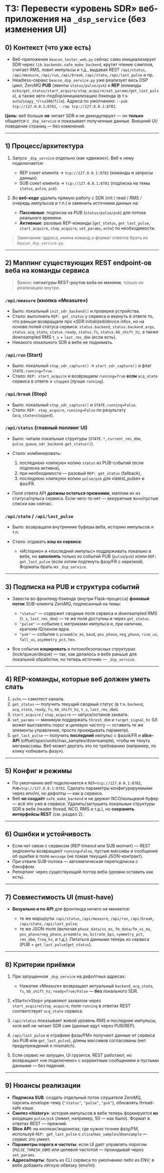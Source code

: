 # ТЗ: Перевести «уровень SDR» веб-приложения на `_dsp_service` (без изменения UI)

## 0) Контекст (что уже есть)

* Веб-приложение `beacon_tester_web.py` сейчас само инициализирует SDR через `lib.backends.safe_make_backend`, крутит чтение сэмплов, считает RMS, ловит импульсы и т.д., выдавая REST `/api/status`, `/api/measure`, `/api/run`, `/api/break`, `/api/state`, `/api/last_pulse` и пр.    
* Headless-сервис `beacon_dsp_service.py` уже реализует весь DSP цикл, ZeroMQ **PUB** (эвенты `status/pulse/psk`) и **REP** (команды `echo/get_status/start_acquire/stop_acquire/set_params/get_last_pulse`), а также авто-подбор/инициализацию бэкенда (в т.ч. `auto`/`soapy_*`/`rsa306`/`file`). Адреса по умолчанию: `--pub tcp://127.0.0.1:8781`, `--rep tcp://127.0.0.1:8782`.   

**Цель:** веб больше **не** читает SDR и не демодулирует — он **только** общается с `_dsp_service` и показывает полученные данные. Внешний UI/поведение страниц — без изменений.

---

## 1) Процесс/архитектура

1. Запуск `_dsp_service` отдельно (как «движок»). Веб к нему подключается:

   * REP сокет клиента → `tcp://127.0.0.1:8782` (команды и запросы данных).
   * SUB сокет клиента → `tcp://127.0.0.1:8781` (подписка на темы `status`, `pulse`, `psk`). 

2. Во **веб-коде** удалить прямую работу с SDR (init / read / RMS / очередь импульсов и т.п.) и заменить источники данных на:

   * **Пассивные**: подписка на PUB (`status/pulse/psk`) для потока реального времени.
   * **Активные**: разовые REP-команды (`get_status`, `get_last_pulse`, `start_acquire`, `stop_acquire`, `set_params`, `echo`) по необходимости. 

> Замечание: адреса, имена команд и формат ответов брать из `beacon_dsp_service.py`. 

---

## 2) Маппинг существующих REST endpoint-ов веба на команды сервиса

> Важно: **сигнатуры REST-роутов веба не меняем**, только их реализацию внутри.

### `/api/measure` (кнопка «Measure»)

* Было: локальный `init_sdr_backend()` и проверка устройства. 
* Стало: выполнить `REP: get_status` у сервиса и вернуть в ответе то, что раньше возвращали про «SDR initialized/device info», но на основе полей статуса сервиса:
  `status.backend`, `status.backend_args`, `status.acq_state`, `status.ready`, `status.fs`, `status.bb_shift_hz`, а также downsampled RMS `t_s` + `last_rms_dbm` (если есть).  
* Никакого локального SDR в вебе не поднимать.

### `/api/run` (Start)

* Было: локальный `stop_sdr_capture()` → `start_sdr_capture()` и флаг `STATE.running=True`. 
* Стало: `REP: start_acquire` и возвращаем `running=True` **если** `acq_state` сервиса в ответе ≠ `stopped` (лучше `running`). 

### `/api/break` (Stop)

* Было: локальный `stop_sdr_capture()` и `STATE.running=False`. 
* Стало: `REP: stop_acquire`, `running=False` по результату (`acq_state=stopped`). 

### `/api/status` (главный поллинг UI)

* Было: читали локальные структуры (`STATE.*`, `current_rms_dbm`, `pulse_queue`, `sdr_backend.get_status()`). 
* Стало: комбинировать:

  1. последнюю «липкую» копию `status` из PUB-событий (если подписка активна),
  2. при необходимости — разовый `REP: get_status` (fallback),
  3. последнюю «липкую» копию `pulse/psk` для «latest_pulse» и фаз/FR.
* Поля ответа API **должны остаться прежними**, маппим их из статуса/пульса сервиса. Если чего-то нет — аккуратные `None`/пустые списки как сейчас.

### `/api/state` / `/api/last_pulse`

* Было: возвращали внутренние буферы веба, историю импульсов и т.п. 
* Стало: отдавать **кэш из сервиса**:

  * «Историю» и «последний импульс» поддерживать локально в вебе, но **заполнять** только из событий PUB (`pulse`/`psk`) и/или `REP: get_last_pulse` (если хотим подтянуть фазу/FR с нарезкой). Форматы брать из `_dsp_service`.  

---

## 3) Подписка на PUB и структура событий

* Завести во фронтенд-бэкенде (внутри Flask-процесса) **фоновый поток** SUB-клиента ZeroMQ, подписанный на темы:

  * `"status"` — содержит сводные поля сервиса и downsampled RMS (`t_s`, `last_rms_dbm`) — те же поля доступны и через `get_status`. 
  * `"pulse"` — событие с метриками импульса и, при наличии, кратким IQ/окном ядра. 
  * `"psk"` — событие с `preamble_ms`, `baud`, `pos_phase`, `neg_phase`, `rise_us`, `fall_us`, `asymmetry_pct`, `hex`. 

* Все события **кэшировать** в потокобезопасных структурах (lock/queue/deque) — так, как делалось в вебе раньше для локальной обработки, но теперь источник — `_dsp_service`.

---

## 4) REP-команды, которые веб должен уметь слать

1. `echo` — самотест канала.
2. `get_status` — получить текущий сводный статус (в т.ч. `backend`, `acq_state`, `ready`, `fs`, `bb_shift_hz`, `t_s`, `last_rms_dbm`).  
3. `start_acquire` / `stop_acquire` — запуск/останов захвата. 
4. `set_params` — минимум поддержать `thresh_dbm` и `target_signal_hz` (UI может выставлять порог и целевую частоту — оставить те же элементы управления, просто прокидывать параметр). 
5. `get_last_pulse` — получить **последний** импульс с фазой/FR и **slice-API** (offset/span/units/max_samples/downsample), чтобы не тянуть мегамассивы. Веб может дергать это по требованию (например, по клику «обновить фазу»). 

---

## 5) Конфиг и режимы

* По умолчанию веб подключается к `REP=tcp://127.0.0.1:8782`, `PUB=tcp://127.0.0.1:8781`. Сделать параметры конфигурируемыми через env/ini, но дефолты — как в сервисе. 
* Веб **не создаёт** `safe_make_backend` и не держит NCO/кольцевой буфер — всё это уже в сервисе. Удалить/заглушить локальные структуры SDR в вебе (reader thread, NCO, RMS и т.д.), но **сохранить интерфейсы REST** (см. раздел 2).  

---

## 6) Ошибки и устойчивость

* Если нет связи с сервисом (REP timeout или SUB молчит) — REST эндпоинты возвращают `running=False`, пустые массивы и сообщение об ошибке в поле `message` (не ломая текущий JSON-контракт).
* При отвале SUB-потока — автоматическая переподписка с бэкоффом.
* Репортинг через существующий логгер веба (уровни оставить как есть).

---

## 7) Совместимость UI (must-have)

* **Визуально и по API** для фронтенда ничего не меняется:

  * те же маршруты `/api/status`, `/api/measure`, `/api/run`, `/api/break`, `/api/state`, `/api/last_pulse`;
  * те же JSON-поля (включая `phase_data/xs_ms`, `fm_data/fm_xs_ms`, `pos_phase/neg_phase`, `preamble_ms`, `bitrate_bps`, `symmetry_pct`, `rms_dbm`, `freq_hz`, и т.д.). Питаться данными теперь из сервиса (PUB + `get_last_pulse`/`get_status`).  

---

## 8) Критерии приёмки

1. При запущенном `_dsp_service` на дефолтных адресах:

   * Нажатие «Measure» возвращает актуальный `backend`, `acq_state`, `fs`, `bb_shift_hz`, `ready=True/False` — **без** локального SDR. 
2. «Start»/«Stop» управляют захватом через `start_acquire`/`stop_acquire`; поле `running` в ответах REST соответствует `acq_state` сервиса. 
3. `/api/status` показывает живой уровень RMS и последние импульсы, хотя веб не читает SDR сам (данные идут через PUB/REP). 
4. `/api/last_pulse` и «графики фазы/FM» получают данные от сервиса (из PUB или `get_last_pulse`), длины массивов согласованы (нет предупреждений о mismatch).  
5. Если сервис не запущен, UI грузится, REST работают, но возвращают «не подключено» с корректным сообщением и пустыми данными — без падений.

---

## 9) Нюансы реализации

* **Подписка SUB**: создать отдельный поток слушателя ZeroMQ, парсить envelope-тему (`"status"`, `"pulse"`, `"psk"`), обновлять thread-safe кэши. 
* **Синтез «history»**: история импульсов в вебе теперь формируется **из** входящих `pulse/psk` (лимит, например, 50 — как было). Формат в ответах REST — прежний. 
* **Slice API**: на кнопках/эндоинтах, где нужно точнее фазу/FM, используй `REP: get_last_pulse` с `slice`/`max_samples`/`downsample` — сервис это умеет. 
* **Параметры порога и частоты**: если UI даёт управлять порогом (`PULSE_THRESH_DBM`) или целевой частотой — прокидывай через `set_params`. 
* **Адреса/порты**: брать из CLI сервиса по умолчанию либо из ENV; в вебе добавить лёгкую обвязку (env/ini). 

